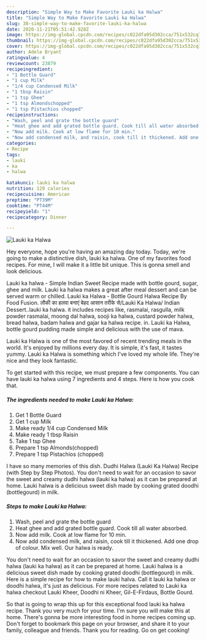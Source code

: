 ```yaml
---
description: "Simple Way to Make Favorite Lauki ka Halwa"
title: "Simple Way to Make Favorite Lauki ka Halwa"
slug: 38-simple-way-to-make-favorite-lauki-ka-halwa
date: 2020-11-21T05:51:42.928Z
image: https://img-global.cpcdn.com/recipes/c022dfa95d302cca/751x532cq70/lauki-ka-halwa-recipe-main-photo.jpg
thumbnail: https://img-global.cpcdn.com/recipes/c022dfa95d302cca/751x532cq70/lauki-ka-halwa-recipe-main-photo.jpg
cover: https://img-global.cpcdn.com/recipes/c022dfa95d302cca/751x532cq70/lauki-ka-halwa-recipe-main-photo.jpg
author: Adele Bryant
ratingvalue: 4
reviewcount: 23879
recipeingredient:
- "1 Bottle Guard"
- "1 cup Milk"
- "1/4 cup Condensed Milk"
- "1 tbsp Raisin"
- "1 tsp Ghee"
- "1 tsp Almondschopped"
- "1 tsp Pistachios chopped"
recipeinstructions:
- "Wash, peel and grate the bottle guard"
- "Heat ghee and add grated bottle guard. Cook till all water absorbed."
- "Now add milk. Cook at low flame for 10 min."
- "Now add condensed milk, and raisin, cook till it thickened. Add one drop of colour. Mix well. Our halwa is ready."
categories:
- Recipe
tags:
- lauki
- ka
- halwa

katakunci: lauki ka halwa 
nutrition: 129 calories
recipecuisine: American
preptime: "PT39M"
cooktime: "PT44M"
recipeyield: "1"
recipecategory: Dinner

---
```



![Lauki ka Halwa](https://img-global.cpcdn.com/recipes/c022dfa95d302cca/751x532cq70/lauki-ka-halwa-recipe-main-photo.jpg)

Hey everyone, hope you're having an amazing day today. Today, we're going to make a distinctive dish, lauki ka halwa. One of my favorites food recipes. For mine, I will make it a little bit unique. This is gonna smell and look delicious.

Lauki ka halwa - Simple Indian Sweet Recipe made with bottle gourd, sugar, ghee and milk. Lauki ka halwa makes a great after meal dessert and can be served warm or chilled. Lauki ka Halwa - Bottle Gourd Halwa Recipe By Food Fusion. लौकी का हलवा बनाएं बेहद आसान तरीके से/Lauki Ka Halwa/ Indian Dessert..lauki ka halwa. it includes recipes like, rasmalai, rasgulla, milk powder rasmalai, moong dal halwa, sooji ka halwa, custard powder halwa, bread halwa, badam halwa and gajar ka halwa recipe. in. Lauki ka Halwa, bottle gourd pudding made simple and delicious with the use of mava.

Lauki ka Halwa is one of the most favored of recent trending meals in the world. It's enjoyed by millions every day. It is simple, it's fast, it tastes yummy. Lauki ka Halwa is something which I've loved my whole life. They're nice and they look fantastic.


To get started with this recipe, we must prepare a few components. You can have lauki ka halwa using 7 ingredients and 4 steps. Here is how you cook that.

<!--inarticleads1-->

##### The ingredients needed to make Lauki ka Halwa:

1. Get 1 Bottle Guard
1. Get 1 cup Milk
1. Make ready 1/4 cup Condensed Milk
1. Make ready 1 tbsp Raisin
1. Take 1 tsp Ghee
1. Prepare 1 tsp Almonds(chopped)
1. Prepare 1 tsp Pistachios (chopped)


I have so many memories of this dish. Dudhi Halwa (Lauki Ka Halwa) Recipe (with Step by Step Photos). You don&#39;t need to wait for an occasion to savor the sweet and creamy dudhi halwa (lauki ka halwa) as it can be prepared at home. Lauki halwa is a delicious sweet dish made by cooking grated doodhi (bottlegourd) in milk. 

<!--inarticleads2-->

##### Steps to make Lauki ka Halwa:

1. Wash, peel and grate the bottle guard
1. Heat ghee and add grated bottle guard. Cook till all water absorbed.
1. Now add milk. Cook at low flame for 10 min.
1. Now add condensed milk, and raisin, cook till it thickened. Add one drop of colour. Mix well. Our halwa is ready.


You don&#39;t need to wait for an occasion to savor the sweet and creamy dudhi halwa (lauki ka halwa) as it can be prepared at home. Lauki halwa is a delicious sweet dish made by cooking grated doodhi (bottlegourd) in milk. Here is a simple recipe for how to make lauki halva. Call it lauki ka halwa or doodhi halwa, it&#39;s just as delicious. For more recipes related to Lauki ka halwa checkout Lauki Kheer, Doodhi ni Kheer, Gil-E-Firdaus, Bottle Gourd. 

So that is going to wrap this up for this exceptional food lauki ka halwa recipe. Thank you very much for your time. I'm sure you will make this at home. There's gonna be more interesting food in home recipes coming up. Don't forget to bookmark this page on your browser, and share it to your family, colleague and friends. Thank you for reading. Go on get cooking!

